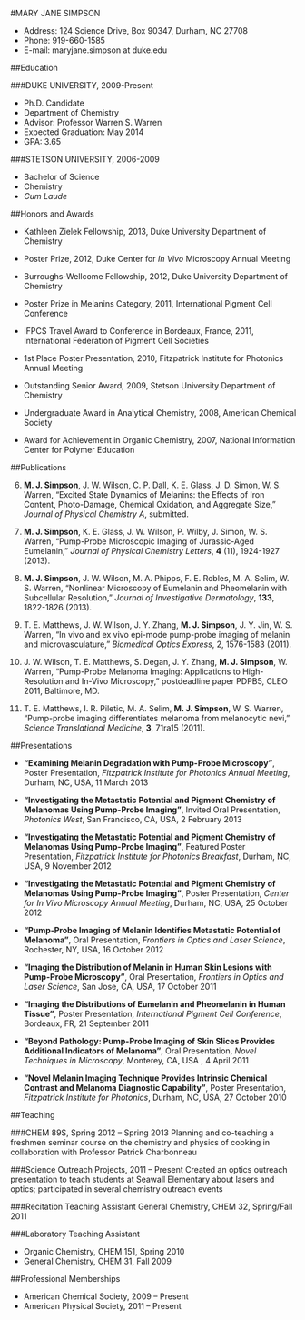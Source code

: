#MARY JANE SIMPSON

* Address: 124 Science Drive, Box 90347, Durham, NC 27708
* Phone: 919-660-1585
* E-mail: maryjane.simpson at duke.edu

##Education

###DUKE UNIVERSITY, 2009-Present
* Ph.D. Candidate
* Department of Chemistry
* Advisor: Professor Warren S. Warren
* Expected Graduation: May 2014
* GPA: 3.65

###STETSON UNIVERSITY, 2006-2009
* Bachelor of Science
* Chemistry
* *Cum Laude*

##Honors and Awards

* Kathleen Zielek Fellowship, 2013, Duke University Department of Chemistry

* Poster Prize, 2012, Duke Center for *In Vivo* Microscopy Annual Meeting

* Burroughs-Wellcome Fellowship, 2012, Duke University Department of Chemistry

* Poster Prize in Melanins Category, 2011, International Pigment Cell Conference

* IFPCS Travel Award to Conference in Bordeaux, France, 2011, International Federation of Pigment Cell Societies

* 1st Place Poster Presentation, 2010, Fitzpatrick Institute for Photonics Annual Meeting

* Outstanding Senior Award, 2009, Stetson University Department of Chemistry	

* Undergraduate Award in Analytical Chemistry, 2008, American Chemical Society

* Award for Achievement in Organic Chemistry, 2007, National Information Center for Polymer Education

##Publications

6. **M. J. Simpson**, J. W. Wilson, C. P. Dall, K. E. Glass, J. D. Simon, W. S. Warren, “Excited State Dynamics of Melanins: the Effects of Iron Content, Photo-Damage, Chemical Oxidation, and Aggregate Size,” *Journal of Physical Chemistry A*, submitted.

5. **M. J. Simpson**, K. E. Glass, J. W. Wilson, P. Wilby, J. Simon, W. S. Warren, “Pump-Probe Microscopic Imaging of Jurassic-Aged Eumelanin,” *Journal of Physical Chemistry Letters*, **4** (11), 1924-1927 (2013).

4. **M. J. Simpson**, J. W. Wilson, M. A. Phipps, F. E. Robles, M. A. Selim, W. S. Warren, “Nonlinear Microscopy of Eumelanin and Pheomelanin with Subcellular Resolution,” *Journal of Investigative Dermatology*, **133**, 1822-1826 (2013).

3. T. E. Matthews, J. W. Wilson, J. Y. Zhang, **M. J. Simpson**, J. Y. Jin, W. S. Warren, “In vivo and ex vivo epi-mode pump-probe imaging of melanin and microvasculature,” *Biomedical Optics Express*, 2, 1576-1583 (2011). 

2. J. W. Wilson, T. E. Matthews, S. Degan, J. Y. Zhang, **M. J. Simpson**, W. Warren, “Pump-Probe Melanoma Imaging: Applications to High-Resolution and In-Vivo Microscopy,” postdeadline paper PDPB5, CLEO 2011, Baltimore, MD.

1. T. E. Matthews, I. R. Piletic, M. A. Selim, **M. J. Simpson**, W. S. Warren, “Pump-probe imaging differentiates melanoma from melanocytic nevi,” *Science Translational Medicine*, **3**, 71ra15 (2011).

##Presentations

* **“Examining Melanin Degradation with Pump-Probe Microscopy”**, Poster Presentation, *Fitzpatrick Institute for Photonics Annual Meeting*, Durham, NC, USA, 11 March 2013

* **“Investigating the Metastatic Potential and Pigment Chemistry of Melanomas Using Pump-Probe Imaging”**, Invited Oral Presentation, *Photonics West*, San Francisco, CA, USA, 2 February 2013

* **“Investigating the Metastatic Potential and Pigment Chemistry of Melanomas Using Pump-Probe Imaging”**, Featured Poster Presentation, *Fitzpatrick Institute for Photonics Breakfast*, Durham, NC, USA, 9 November 2012

* **“Investigating the Metastatic Potential and Pigment Chemistry of Melanomas Using Pump-Probe Imaging”**, Poster Presentation, *Center for In Vivo Microscopy Annual Meeting*, Durham, NC, USA, 25 October 2012

* **“Pump-Probe Imaging of Melanin Identifies Metastatic Potential of Melanoma”**, Oral Presentation, *Frontiers in Optics and Laser Science*, Rochester, NY, USA, 16 October 2012

* **“Imaging the Distribution of Melanin in Human Skin Lesions with Pump-Probe Microscopy”**, Oral Presentation, *Frontiers in Optics and Laser Science*, San Jose, CA, USA, 17 October 2011

* **“Imaging the Distributions of Eumelanin and Pheomelanin in Human Tissue”**, Poster Presentation, *International Pigment Cell Conference*, Bordeaux, FR, 21 September 2011

* **“Beyond Pathology: Pump-Probe Imaging of Skin Slices Provides Additional Indicators of Melanoma”**, Oral Presentation, *Novel Techniques in Microscopy*, Monterey, CA, USA , 4 April 2011

* **“Novel Melanin Imaging Technique Provides Intrinsic Chemical Contrast and Melanoma Diagnostic Capability”**, Poster Presentation, *Fitzpatrick Institute for Photonics*, Durham, NC, USA, 27 October 2010

##Teaching

###CHEM 89S, Spring 2012 – Spring 2013
Planning and co-teaching a freshmen seminar course on the chemistry and physics of cooking in collaboration with Professor Patrick Charbonneau

###Science Outreach Projects, 2011 – Present
Created an optics outreach presentation to teach students at Seawall Elementary about lasers and optics; participated in several chemistry outreach events

###Recitation Teaching Assistant
General Chemistry, CHEM 32, Spring/Fall 2011

###Laboratory Teaching Assistant                                         
* Organic Chemistry, CHEM 151, Spring 2010
* General Chemistry, CHEM 31, Fall 2009

##Professional Memberships

* American Chemical Society, 2009 – Present 
* American Physical Society, 2011 – Present

